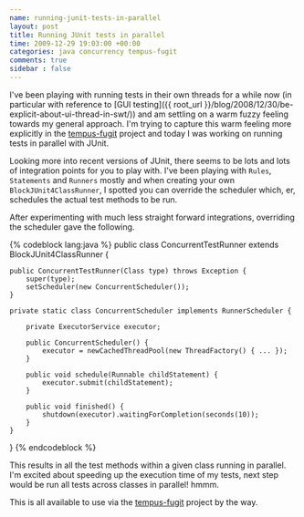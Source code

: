 ```yaml
---
name: running-junit-tests-in-parallel
layout: post
title: Running JUnit tests in parallel
time: 2009-12-29 19:03:00 +00:00
categories: java concurrency tempus-fugit
comments: true
sidebar : false
---
```


I've been playing with running tests in their own threads for a while now (in particular with reference to [GUI testing]({{ root_url }}/blog/2008/12/30/be-explicit-about-ui-thread-in-swt/)) and am settling on a warm fuzzy feeling towards my general approach. I'm trying to capture this warm feeling more explicitly in the [tempus-fugit](http://tempusfugitlibrary.org/) project and today I was working on running tests in parallel with JUnit.
  
Looking more into recent versions of JUnit, there seems to be lots and lots of
integration points for you to play with. I've been playing with `Rules`,
`Statements` and `Runners` mostly and when creating your own
`BlockJUnit4ClassRunner`, I spotted you can override the scheduler which, er,
schedules the actual test methods to be run.

  
After experimenting with much less straight forward integrations, overriding
the scheduler gave the following.

{% codeblock lang:java %}
public class ConcurrentTestRunner extends BlockJUnit4ClassRunner {

    public ConcurrentTestRunner(Class type) throws Exception {
        super(type);
        setScheduler(new ConcurrentScheduler());
    }

    private static class ConcurrentScheduler implements RunnerScheduler {

        private ExecutorService executor;

        public ConcurrentScheduler() {
            executor = newCachedThreadPool(new ThreadFactory() { ... });
        }

        public void schedule(Runnable childStatement) {
            executor.submit(childStatement);
        }

        public void finished() {
            shutdown(executor).waitingForCompletion(seconds(10));
        }
    }
}
{% endcodeblock %}


This results in all the test methods within a given class running in parallel.
I'm excited about speeding up the execution time of my tests, next step would
be run all tests across classes in parallel! hmmm.

This is all available to use via the [tempus-fugit](http://tempusfugitlibrary.org/) project by the way.


